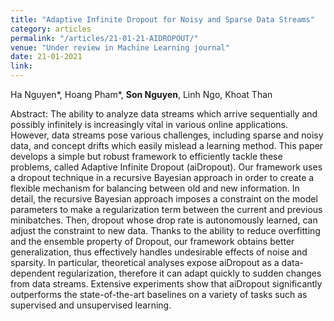 ```yaml
---
title: "Adaptive Infinite Dropout for Noisy and Sparse Data Streams"
category: articles
permalink: "/articles/21-01-21-AIDROPOUT/"
venue: "Under review in Machine Learning journal"
date: 21-01-2021
link: 
---
```


Ha Nguyen*, Hoang Pham*, <b>Son Nguyen</b>, Linh Ngo, Khoat Than

Abstract: The ability to analyze data streams which arrive sequentially and possibly infinitely is increasingly vital in various online applications. However, data streams pose various challenges, including sparse and noisy data, and concept drifts which easily mislead a learning method. This paper develops a simple but robust framework to efficiently tackle these problems, called Adaptive Infinite Dropout (aiDropout). Our framework uses a dropout technique in a recursive Bayesian approach in order to create a flexible mechanism for balancing between old and new information. In detail, the recursive Bayesian approach imposes a constraint on the model parameters to make a regularization term between the current and previous minibatches. Then, dropout whose drop rate is autonomously learned, can adjust the constraint to new data. Thanks to the ability to reduce overfitting and the ensemble property of Dropout, our framework obtains better generalization, thus effectively handles undesirable effects of noise and sparsity. In particular, theoretical analyses expose aiDropout as a data-dependent regularization, therefore it can adapt quickly to sudden changes from data streams. Extensive experiments show that aiDropout significantly outperforms the state-of-the-art baselines on a variety of tasks such as supervised and unsupervised learning.
